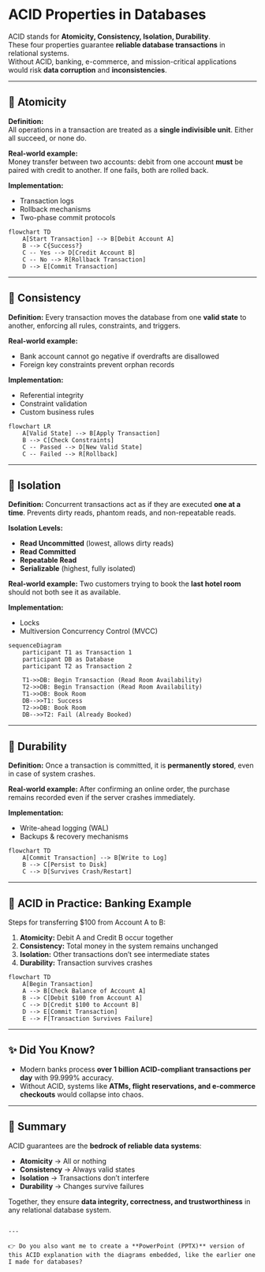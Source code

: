 
# ACID Properties in Databases

ACID stands for **Atomicity, Consistency, Isolation, Durability**.  
These four properties guarantee **reliable database transactions** in relational systems.  
Without ACID, banking, e-commerce, and mission-critical applications would risk **data corruption** and **inconsistencies**.

---

## 🔹 Atomicity
**Definition:**  
All operations in a transaction are treated as a **single indivisible unit**. Either all succeed, or none do.  

**Real-world example:**  
Money transfer between two accounts: debit from one account **must** be paired with credit to another. If one fails, both are rolled back.

**Implementation:**  
- Transaction logs  
- Rollback mechanisms  
- Two-phase commit protocols  

```mermaid
flowchart TD
    A[Start Transaction] --> B[Debit Account A]
    B --> C{Success?}
    C -- Yes --> D[Credit Account B]
    C -- No --> R[Rollback Transaction]
    D --> E[Commit Transaction]
````

---

## 🔹 Consistency

**Definition:**
Every transaction moves the database from one **valid state** to another, enforcing all rules, constraints, and triggers.

**Real-world example:**

* Bank account cannot go negative if overdrafts are disallowed
* Foreign key constraints prevent orphan records

**Implementation:**

* Referential integrity
* Constraint validation
* Custom business rules

```mermaid
flowchart LR
    A[Valid State] --> B[Apply Transaction]
    B --> C[Check Constraints]
    C -- Passed --> D[New Valid State]
    C -- Failed --> R[Rollback]
```

---

## 🔹 Isolation

**Definition:**
Concurrent transactions act as if they are executed **one at a time**. Prevents dirty reads, phantom reads, and non-repeatable reads.

**Isolation Levels:**

* **Read Uncommitted** (lowest, allows dirty reads)
* **Read Committed**
* **Repeatable Read**
* **Serializable** (highest, fully isolated)

**Real-world example:**
Two customers trying to book the **last hotel room** should not both see it as available.

**Implementation:**

* Locks
* Multiversion Concurrency Control (MVCC)

```mermaid
sequenceDiagram
    participant T1 as Transaction 1
    participant DB as Database
    participant T2 as Transaction 2
    
    T1->>DB: Begin Transaction (Read Room Availability)
    T2->>DB: Begin Transaction (Read Room Availability)
    T1->>DB: Book Room
    DB-->>T1: Success
    T2->>DB: Book Room
    DB-->>T2: Fail (Already Booked)
```

---

## 🔹 Durability

**Definition:**
Once a transaction is committed, it is **permanently stored**, even in case of system crashes.

**Real-world example:**
After confirming an online order, the purchase remains recorded even if the server crashes immediately.

**Implementation:**

* Write-ahead logging (WAL)
* Backups & recovery mechanisms

```mermaid
flowchart TD
    A[Commit Transaction] --> B[Write to Log]
    B --> C[Persist to Disk]
    C --> D[Survives Crash/Restart]
```

---

## 🏦 ACID in Practice: Banking Example

Steps for transferring \$100 from Account A to B:

1. **Atomicity:** Debit A and Credit B occur together
2. **Consistency:** Total money in the system remains unchanged
3. **Isolation:** Other transactions don’t see intermediate states
4. **Durability:** Transaction survives crashes

```mermaid
flowchart TD
    A[Begin Transaction]
    A --> B[Check Balance of Account A]
    B --> C[Debit $100 from Account A]
    C --> D[Credit $100 to Account B]
    D --> E[Commit Transaction]
    E --> F[Transaction Survives Failure]
```

---

## ✨ Did You Know?

* Modern banks process **over 1 billion ACID-compliant transactions per day** with 99.999% accuracy.
* Without ACID, systems like **ATMs, flight reservations, and e-commerce checkouts** would collapse into chaos.

---

## 📌 Summary

ACID guarantees are the **bedrock of reliable data systems**:

* **Atomicity** → All or nothing
* **Consistency** → Always valid states
* **Isolation** → Transactions don’t interfere
* **Durability** → Changes survive failures

Together, they ensure **data integrity, correctness, and trustworthiness** in any relational database system.

```

---

👉 Do you also want me to create a **PowerPoint (PPTX)** version of this ACID explanation with the diagrams embedded, like the earlier one I made for databases?
```
